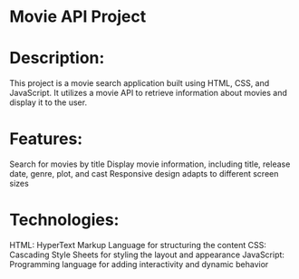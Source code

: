 # Movie API Project

# Description:
This project is a movie search application built using HTML, CSS, and JavaScript. It utilizes a movie API to retrieve information about movies and display it to the user.

# Features:
Search for movies by title
Display movie information, including title, release date, genre, plot, and cast
Responsive design adapts to different screen sizes

# Technologies:
HTML: HyperText Markup Language for structuring the content
CSS: Cascading Style Sheets for styling the layout and appearance
JavaScript: Programming language for adding interactivity and dynamic behavior
